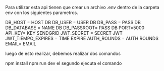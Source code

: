 
Para utilizar esta api tienen que crear un archivo .env dentro de la carpeta env
con los siguientes parametros.

DB_HOST = HOST DB
DB_USER = USER DB
DB_PASS = PASS DB
DB_DATABASE = NAME DB
DB_PASSROOT= PASS DB
PORT=5000
API_KEY= KEY SENDGRID
JWT_SECRET = SECRET JWT
JWT_TIEMPO_EXPIRES = TIME EXPIRE
AUTH_ROUNDS = AUTH ROUNDS
EMAIL= EMAIL


luego de esto realizar, debemos realizar dos comandos 

npm install 
npm run dev 
el segundo ejecuta el comando
